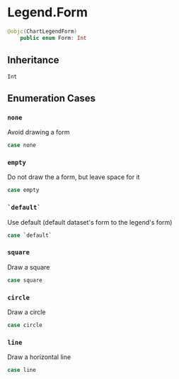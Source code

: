 # Legend.Form

``` swift
@objc(ChartLegendForm)
    public enum Form: Int
```

## Inheritance

`Int`

## Enumeration Cases

### `none`

Avoid drawing a form

``` swift
case none
```

### `empty`

Do not draw the a form, but leave space for it

``` swift
case empty
```

### `` `default` ``

Use default (default dataset's form to the legend's form)

``` swift
case `default`
```

### `square`

Draw a square

``` swift
case square
```

### `circle`

Draw a circle

``` swift
case circle
```

### `line`

Draw a horizontal line

``` swift
case line
```
